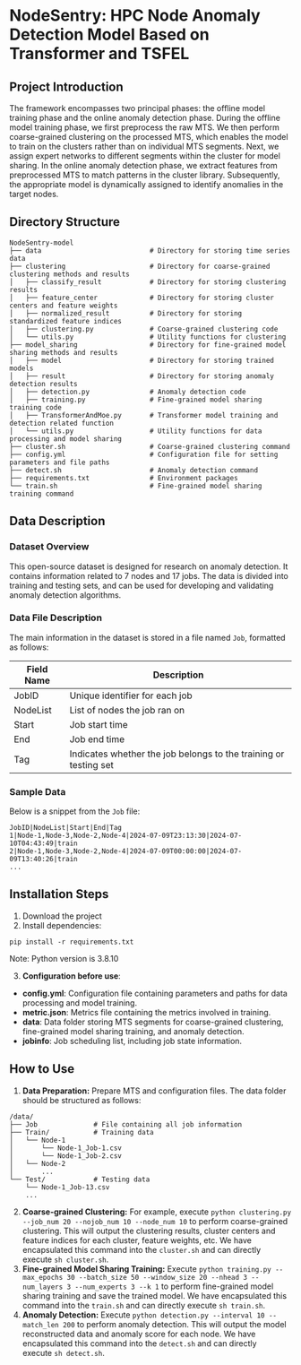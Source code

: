 # NodeSentry: HPC Node Anomaly Detection Model Based on Transformer and TSFEL

## Project Introduction

The framework encompasses two principal phases: the offline model training phase and the online anomaly detection phase. During the offline model training phase, we first preprocess the raw MTS. We then perform coarse-grained clustering on the processed MTS, which enables the model to train on the clusters rather than on individual MTS segments. Next, we assign expert networks to different segments within the cluster for model sharing. In the online anomaly detection phase, we extract features from preprocessed MTS to match patterns in the cluster library. Subsequently, the appropriate model is dynamically assigned to identify anomalies in the target nodes.

## Directory Structure


```
NodeSentry-model 
├── data                           # Directory for storing time series data
├── clustering                     # Directory for coarse-grained clustering methods and results
│   ├── classify_result            # Directory for storing clustering results
│   ├── feature_center             # Directory for storing cluster centers and feature weights
│   ├── normalized_result          # Directory for storing standardized feature indices 
│   ├── clustering.py              # Coarse-grained clustering code
│   └── utils.py                   # Utility functions for clustering
├── model_sharing                  # Directory for fine-grained model sharing methods and results
│   ├── model                      # Directory for storing trained models
│   ├── result                     # Directory for storing anomaly detection results
│   ├── detection.py               # Anomaly detection code
│   ├── training.py                # Fine-grained model sharing training code
│   ├── TransformerAndMoe.py       # Transformer model training and detection related function
│   └── utils.py                   # Utility functions for data processing and model sharing
├── cluster.sh                     # Coarse-grained clustering command
├── config.yml                     # Configuration file for setting parameters and file paths
├── detect.sh                      # Anomaly detection command
├── requirements.txt               # Environment packages
└── train.sh                       # Fine-grained model sharing training command
```

## Data Description

### Dataset Overview
This open-source dataset is designed for research on anomaly detection. It contains information related to 7 nodes and 17 jobs. The data is divided into training and testing sets, and can be used for developing and validating anomaly detection algorithms.

### Data File Description
The main information in the dataset is stored in a file named `Job`, formatted as follows:

| Field Name | Description |
|------------|-------------|
| JobID      | Unique identifier for each job |
| NodeList   | List of nodes the job ran on |
| Start      | Job start time |
| End        | Job end time |
| Tag        | Indicates whether the job belongs to the training or testing set |

### Sample Data
Below is a snippet from the `Job` file:

```
JobID|NodeList|Start|End|Tag
1|Node-1,Node-3,Node-2,Node-4|2024-07-09T23:13:30|2024-07-10T04:43:49|train
2|Node-1,Node-3,Node-2,Node-4|2024-07-09T00:00:00|2024-07-09T13:40:26|train
...
```

## Installation Steps

1. Download the project
2. Install dependencies:

```
pip install -r requirements.txt
```

Note: Python version is 3.8.10

3. **Configuration before use**:

- **config.yml**: Configuration file containing parameters and paths for data processing and model training.
- **metric.json**: Metrics file containing the metrics involved in training.
- **data**: Data folder storing MTS segments for coarse-grained clustering, fine-grained model sharing training, and anomaly detection.
- **jobinfo**: Job scheduling list, including job state information.

## How to Use

1. **Data Preparation:** Prepare MTS and configuration files. The data folder should be structured as follows:

```
/data/
├── Job              # File containing all job information
├── Train/           # Training data
│   └── Node-1
│       └── Node-1_Job-1.csv
│       └── Node-1_Job-2.csv
│   └── Node-2
│       ...
└── Test/            # Testing data
    └── Node-1_Job-13.csv
    ...
```

2. **Coarse-grained Clustering:** For example, execute `python clustering.py --job_num 20 --nojob_num 10 --node_num 10` to perform coarse-grained clustering. This will output the clustering results, cluster centers and feature indices for each cluster, feature weights, etc. We have encapsulated this command into the `cluster.sh` and can directly execute `sh cluster.sh`.
3. **Fine-grained Model Sharing Training:** Execute `python training.py --max_epochs 30 --batch_size 50 --window_size 20 --nhead 3 --num_layers 3 --num_experts 3 --k 1` to perform fine-grained model sharing training and save the trained model. We have encapsulated this command into the `train.sh` and can directly execute `sh train.sh`.
4. **Anomaly Detection:** Execute `python detection.py --interval 10 --match_len 200` to perform anomaly detection. This will output the model reconstructed data and anomaly score for each node. We have encapsulated this command into the `detect.sh` and can directly execute `sh detect.sh`.